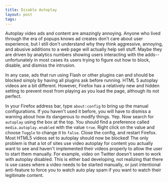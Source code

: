 ```yaml
---
title: Disable Autoplay
layout: post
tags:
---
```


Autoplay video ads and content are amazingly annoying. 
Anyone who lived through the era of popups knows ad creates don't care about user experience, but I still don't understand why they think aggressive, annoying, and abusive additions to a web page will actually help sell stuff. 
Maybe they are driven by analytics numbers showing users interacting with the adds--unfortunately in most cases its users trying to figure out how to block, disable, and dismiss the intrusion. 

In any case, ads that run using Flash or other plugins can and should be blocked simply by having all plugins ask before running. HTML 5 autoplay videos are a bit different. However, Firefox has a relatively new and hidden setting to prevent most from playing as you load the page, although its not perfect. 

In your Firefox address bar, type `about:config` to bring up the manual configurations. If you haven't used it before, you will have to dismiss a warning about how its dangerous to modify things. Yep. 
Now search for `autoplay` using the box at the top. You should find a preference called `media.autoplay.enabled` with the value `true`. Right click on the value and choose `Toggle` to change it to `false`. 
Close the config, and restart Firefox.
Most HTML5 videos set to autoplay should now be blocked! The only problem is that a lot of sites use video autoplay for content you actually want to see and haven't implemented their videos properly to allow the user to start them manually. For example, video on Twitter doesn't seem to work with autoplay disabled. This is either bad developing, not realizing that there is use cases where a video needs to be started manually, or just intentional anti-feature to force you to watch auto play spam if you want to watch their legitimate content.
